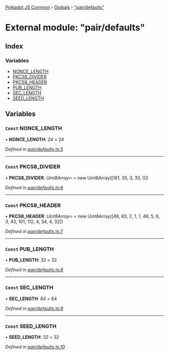 [Polkadot JS Common](../README.md) › [Globals](../globals.md) › ["pair/defaults"](_pair_defaults_.md)

# External module: "pair/defaults"

## Index

### Variables

* [NONCE_LENGTH](_pair_defaults_.md#const-nonce_length)
* [PKCS8_DIVIDER](_pair_defaults_.md#const-pkcs8_divider)
* [PKCS8_HEADER](_pair_defaults_.md#const-pkcs8_header)
* [PUB_LENGTH](_pair_defaults_.md#const-pub_length)
* [SEC_LENGTH](_pair_defaults_.md#const-sec_length)
* [SEED_LENGTH](_pair_defaults_.md#const-seed_length)

## Variables

### `Const` NONCE_LENGTH

• **NONCE_LENGTH**: *24* = 24

*Defined in [pair/defaults.ts:5](https://github.com/polkadot-js/common/blob/8971c890/packages/keyring/src/pair/defaults.ts#L5)*

___

### `Const` PKCS8_DIVIDER

• **PKCS8_DIVIDER**: *Uint8Array‹›* = new Uint8Array([161, 35, 3, 33, 0])

*Defined in [pair/defaults.ts:6](https://github.com/polkadot-js/common/blob/8971c890/packages/keyring/src/pair/defaults.ts#L6)*

___

### `Const` PKCS8_HEADER

• **PKCS8_HEADER**: *Uint8Array‹›* = new Uint8Array([48, 83, 2, 1, 1, 48, 5, 6, 3, 43, 101, 112, 4, 34, 4, 32])

*Defined in [pair/defaults.ts:7](https://github.com/polkadot-js/common/blob/8971c890/packages/keyring/src/pair/defaults.ts#L7)*

___

### `Const` PUB_LENGTH

• **PUB_LENGTH**: *32* = 32

*Defined in [pair/defaults.ts:8](https://github.com/polkadot-js/common/blob/8971c890/packages/keyring/src/pair/defaults.ts#L8)*

___

### `Const` SEC_LENGTH

• **SEC_LENGTH**: *64* = 64

*Defined in [pair/defaults.ts:9](https://github.com/polkadot-js/common/blob/8971c890/packages/keyring/src/pair/defaults.ts#L9)*

___

### `Const` SEED_LENGTH

• **SEED_LENGTH**: *32* = 32

*Defined in [pair/defaults.ts:10](https://github.com/polkadot-js/common/blob/8971c890/packages/keyring/src/pair/defaults.ts#L10)*
